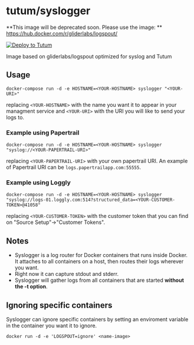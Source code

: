 # tutum/syslogger

**This image will be deprecated soon. Please use the image: ** https://hub.docker.com/r/gliderlabs/logspout/


[![Deploy to Tutum](https://s.tutum.co/deploy-to-tutum.svg)](https://dashboard.tutum.co/stack/deploy/)

Image based on gliderlabs/logspout optimized for syslog and Tutum

## Usage

    docker-compose run -d -e HOSTNAME=<YOUR-HOSTNAME> syslogger "<YOUR-URI>"

replacing `<YOUR-HOSTNAME>` with the name you want it to appear in your managment service and `<YOUR-URI>` with the URI you will like to send your logs to.

### Example using Papertrail

    docker-compose run -d -e HOSTNAME=<YOUR-HOSTNAME> syslogger "syslog://<YOUR-PAPERTRAIL-URI>"

replacing `<YOUR-PAPERTRAIL-URI>` with your own papertrail URI. An example of Papertrail URI can be `logs.papertrailapp.com:55555`.

### Example using Loggly

    docker-compose run -d -e HOSTNAME=<YOUR-HOSTNAME> syslogger "syslog://logs-01.loggly.com:514?structured_data=<YOUR-CUSTOMER-TOKEN>@41058"

replacing `<YOUR-CUSTOMER-TOKEN>` with the customer token that you can find on "Source Setup"->"Customer Tokens".

## Notes

* Syslogger is a log router for Docker containers that runs inside Docker. It attaches to all containers on a host, then routes their logs wherever you want. 
* Right now it can capture stdout and stderr.
* Syslogger will gather logs from all containers that are started **without the -t option**.

## Ignoring specific containers

Syslogger can ignore specific containers by setting an enviroment variable in the container you want it to ignore.

    docker run -d -e 'LOGSPOUT=ignore' <name-image>
